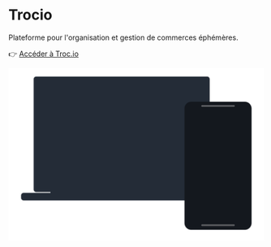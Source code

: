 # Trocio

Plateforme pour l'organisation et gestion de commerces éphémères.

👉 [Accéder à Troc.io](https://troc.io)

![Screenshots de trocio](./src/assets/images/screenshots.svg)
